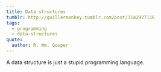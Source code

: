 ```yaml
---
title: Data structures
tumblr: http://guillermonkey.tumblr.com/post/3142927116
tags:
  - programming
  - data-structures
quote:
  author: R. Wm. Gosper
---
```


A data structure is just a stupid programming language.
